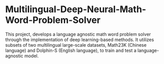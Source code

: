 # Multilingual-Deep-Neural-Math-Word-Problem-Solver

This project, develops a language agnostic math word problem solver through the implementation of deep learning-based methods. It  utilizes  subsets  of  two  multilingual  large-scale datasets, Math23K (Chinese language) and Dolphin-S (English language), to train and test a language-agnostic model.
